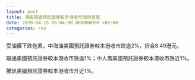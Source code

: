 ```yaml
---
layout: post
title: 港股美國預託證券較本港收市個別發展
date: 2020-04-15 06:04:00.000000000 +08:00
categories: rss
---
```


受油價下跌拖累，中海油美國預託證券較本港收市跌逾2%，折合8.49港元。

聯通美國預託證券較本港收市跌逾1%；中人壽美國預託證券較本港收市跌近1%。

騰訊美國預託證券較本港收市升近1%。

